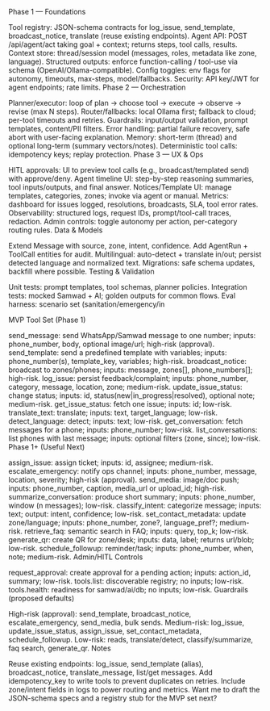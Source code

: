 Phase 1 — Foundations

Tool registry: JSON-schema contracts for log_issue, send_template, broadcast_notice, translate (reuse existing endpoints).
Agent API: POST /api/agent/act taking goal + context; returns steps, tool calls, results.
Context store: thread/session model (messages, roles, metadata like zone, language).
Structured outputs: enforce function-calling / tool-use via schema (OpenAI/Ollama-compatible).
Config toggles: env flags for autonomy, timeouts, max-steps, model/fallbacks.
Security: API key/JWT for agent endpoints; rate limits.
Phase 2 — Orchestration

Planner/executor: loop of plan → choose tool → execute → observe → revise (max N steps).
Router/fallbacks: local Ollama first; fallback to cloud; per-tool timeouts and retries.
Guardrails: input/output validation, prompt templates, content/PII filters.
Error handling: partial failure recovery, safe abort with user-facing explanation.
Memory: short-term (thread) and optional long-term (summary vectors/notes).
Deterministic tool calls: idempotency keys; replay protection.
Phase 3 — UX & Ops

HITL approvals: UI to preview tool calls (e.g., broadcast/templated send) with approve/deny.
Agent timeline UI: step-by-step reasoning summaries, tool inputs/outputs, and final answer.
Notices/Template UI: manage templates, categories, zones; invoke via agent or manual.
Metrics: dashboard for issues logged, resolutions, broadcasts, SLA, tool error rates.
Observability: structured logs, request IDs, prompt/tool-call traces, redaction.
Admin controls: toggle autonomy per action, per-category routing rules.
Data & Models

Extend Message with source, zone, intent, confidence.
Add AgentRun + ToolCall entities for audit.
Multilingual: auto-detect + translate in/out; persist detected language and normalized text.
Migrations: safe schema updates, backfill where possible.
Testing & Validation

Unit tests: prompt templates, tool schemas, planner policies.
Integration tests: mocked Samwad + AI; golden outputs for common flows.
Eval harness: scenario set (sanitation/emergency/in

MVP Tool Set (Phase 1)

send_message: send WhatsApp/Samwad message to one number; inputs: phone_number, body, optional image/url; high-risk (approval).
send_template: send a predefined template with variables; inputs: phone_number(s), template_key, variables; high-risk.
broadcast_notice: broadcast to zones/phones; inputs: message, zones[], phone_numbers[]; high-risk.
log_issue: persist feedback/complaint; inputs: phone_number, category, message, location, zone; medium-risk.
update_issue_status: change status; inputs: id, status(new|in_progress|resolved), optional note; medium-risk.
get_issue_status: fetch one issue; inputs: id; low-risk.
translate_text: translate; inputs: text, target_language; low-risk.
detect_language: detect; inputs: text; low-risk.
get_conversation: fetch messages for a phone; inputs: phone_number; low-risk.
list_conversations: list phones with last message; inputs: optional filters (zone, since); low-risk.
Phase 1+ (Useful Next)

assign_issue: assign ticket; inputs: id, assignee; medium-risk.
escalate_emergency: notify ops channel; inputs: phone_number, message, location, severity; high-risk (approval).
send_media: image/doc push; inputs: phone_number, caption, media_url or upload_id; high-risk.
summarize_conversation: produce short summary; inputs: phone_number, window (n messages); low-risk.
classify_intent: categorize message; inputs: text; output: intent, confidence; low-risk.
set_contact_metadata: update zone/language; inputs: phone_number, zone?, language_pref?; medium-risk.
retrieve_faq: semantic search in FAQ; inputs: query, top_k; low-risk.
generate_qr: create QR for zone/desk; inputs: data, label; returns url/blob; low-risk.
schedule_followup: reminder/task; inputs: phone_number, when, note; medium-risk.
Admin/HITL Controls

request_approval: create approval for a pending action; inputs: action_id, summary; low-risk.
tools.list: discoverable registry; no inputs; low-risk.
tools.health: readiness for samwad/ai/db; no inputs; low-risk.
Guardrails (proposed defaults)

High-risk (approval): send_template, broadcast_notice, escalate_emergency, send_media, bulk sends.
Medium-risk: log_issue, update_issue_status, assign_issue, set_contact_metadata, schedule_followup.
Low-risk: reads, translate/detect, classify/summarize, faq search, generate_qr.
Notes

Reuse existing endpoints: log_issue, send_template (alias), broadcast_notice, translate_message, list/get messages.
Add idempotency_key to write tools to prevent duplicates on retries.
Include zone/intent fields in logs to power routing and metrics.
Want me to draft the JSON-schema specs and a registry stub for the MVP set next?

